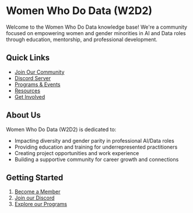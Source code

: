 # Women Who Do Data (W2D2)

Welcome to the Women Who Do Data knowledge base! We're a community focused on empowering women and gender minorities in AI and Data roles through education, mentorship, and professional development.

## Quick Links
- [Join Our Community](https://w2d2.org/join)
- [Discord Server](https://discord.gg/w2d2)
- [Programs & Events](./docs/programs/)
- [Resources](./docs/resources/)
- [Get Involved](./docs/contribute/)

## About Us
Women Who Do Data (W2D2) is dedicated to:
- Impacting diversity and gender parity in professional AI/Data roles
- Providing education and training for underrepresented practitioners
- Creating project opportunities and work experience
- Building a supportive community for career growth and connections

## Getting Started
1. [Become a Member](./docs/getting-started/membership.md)
2. [Join our Discord](./docs/getting-started/discord-guide.md)
3. [Explore our Programs](./docs/programs/)
